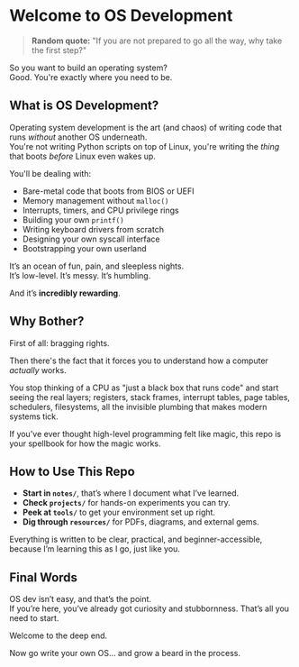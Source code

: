 # Welcome to OS Development

> **Random quote:** "If you are not prepared to go all the way, why take the first step?"

So you want to build an operating system?  
Good. You're exactly where you need to be.

## What is OS Development?

Operating system development is the art (and chaos) of writing code that runs *without* another OS underneath.  
You're not writing Python scripts on top of Linux, you're writing the *thing* that boots *before* Linux even wakes up.

You'll be dealing with:
- Bare-metal code that boots from BIOS or UEFI
- Memory management without `malloc()`
- Interrupts, timers, and CPU privilege rings
- Building your own `printf()`
- Writing keyboard drivers from scratch
- Designing your own syscall interface
- Bootstrapping your own userland

It’s an ocean of fun, pain, and sleepless nights.  
It’s low-level. It’s messy. It’s humbling.

And it’s **incredibly rewarding**.

## Why Bother?

First of all: bragging rights.

Then there's the fact that it forces you to understand how a computer *actually* works.

You stop thinking of a CPU as "just a black box that runs code" and start seeing the real layers; registers, stack frames, interrupt tables, page tables, schedulers, filesystems, all the invisible plumbing that makes modern systems tick.

If you've ever thought high-level programming felt like magic, this repo is your spellbook for how the magic works.

## How to Use This Repo

- **Start in `notes/`**, that’s where I document what I’ve learned.
- **Check `projects/`** for hands-on experiments you can try.
- **Peek at `tools/`** to get your environment set up right.
- **Dig through `resources/`** for PDFs, diagrams, and external gems.

Everything is written to be clear, practical, and beginner-accessible, because I’m learning this as I go, just like you.

## Final Words

OS dev isn’t easy, and that’s the point.  
If you’re here, you’ve already got curiosity and stubbornness. That’s all you need to start.

Welcome to the deep end.

Now go write your own OS… and grow a beard in the process.
